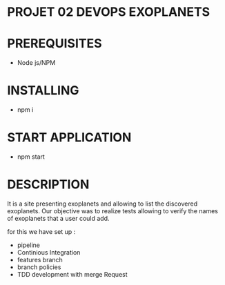 # PROJET 02  DEVOPS  EXOPLANETS


# PREREQUISITES
  *  Node js/NPM 

# INSTALLING
  *  npm i 

# START APPLICATION 
  *  npm start 


# DESCRIPTION

It is a site presenting exoplanets and allowing to list the discovered exoplanets. 
Our objective was to realize tests allowing to verify the names of exoplanets that a user could add.

for this we have set up :

- pipeline
- Continious Integration
- features branch
- branch policies
- TDD development with merge Request





